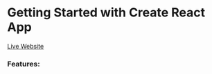 # Getting Started with Create React App

[Live Website](https://power-gym-rb.netlify.app/)

### Features:


